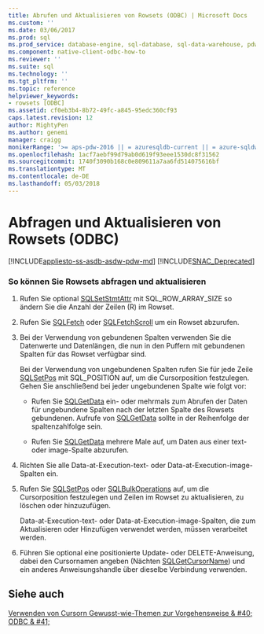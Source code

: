 ```yaml
---
title: Abrufen und Aktualisieren von Rowsets (ODBC) | Microsoft Docs
ms.custom: ''
ms.date: 03/06/2017
ms.prod: sql
ms.prod_service: database-engine, sql-database, sql-data-warehouse, pdw
ms.component: native-client-odbc-how-to
ms.reviewer: ''
ms.suite: sql
ms.technology: ''
ms.tgt_pltfrm: ''
ms.topic: reference
helpviewer_keywords:
- rowsets [ODBC]
ms.assetid: cf0eb3b4-8b72-49fc-a845-95edc360cf93
caps.latest.revision: 12
author: MightyPen
ms.author: genemi
manager: craigg
monikerRange: '>= aps-pdw-2016 || = azuresqldb-current || = azure-sqldw-latest || >= sql-server-2016 || = sqlallproducts-allversions'
ms.openlocfilehash: 1acf7aebf99d79ab0d619f93eee1530dc8f31562
ms.sourcegitcommit: 1740f3090b168c0e809611a7aa6fd514075616bf
ms.translationtype: MT
ms.contentlocale: de-DE
ms.lasthandoff: 05/03/2018
---
```

# <a name="fetch-and-update-rowsets-odbc"></a>Abfragen und Aktualisieren von Rowsets (ODBC)
[!INCLUDE[appliesto-ss-asdb-asdw-pdw-md](../../../includes/appliesto-ss-asdb-asdw-pdw-md.md)]
[!INCLUDE[SNAC_Deprecated](../../../includes/snac-deprecated.md)]

    
### <a name="to-fetch-and-update-rowsets"></a>So können Sie Rowsets abfragen und aktualisieren  
  
1.  Rufen Sie optional [SQLSetStmtAttr](../../../relational-databases/native-client-odbc-api/sqlsetstmtattr.md) mit SQL_ROW_ARRAY_SIZE so ändern Sie die Anzahl der Zeilen (R) im Rowset.  
  
2.  Rufen Sie [SQLFetch](http://go.microsoft.com/fwlink/?LinkId=58401) oder [SQLFetchScroll](../../../relational-databases/native-client-odbc-api/sqlfetchscroll.md) um ein Rowset abzurufen.  
  
3.  Bei der Verwendung von gebundenen Spalten verwenden Sie die Datenwerte und Datenlängen, die nun in den Puffern mit gebundenen Spalten für das Rowset verfügbar sind.  
  
     Bei der Verwendung von ungebundenen Spalten rufen Sie für jede Zeile [SQLSetPos](http://go.microsoft.com/fwlink/?LinkId=58407) mit SQL_POSITION auf, um die Cursorposition festzulegen. Gehen Sie anschließend bei jeder ungebundenen Spalte wie folgt vor:  
  
    -   Rufen Sie [SQLGetData](../../../relational-databases/native-client-odbc-api/sqlgetdata.md) ein- oder mehrmals zum Abrufen der Daten für ungebundene Spalten nach der letzten Spalte des Rowsets gebundenen. Aufrufe von [SQLGetData](../../../relational-databases/native-client-odbc-api/sqlgetdata.md) sollte in der Reihenfolge der spaltenzahlfolge sein.  
  
    -   Rufen Sie [SQLGetData](../../../relational-databases/native-client-odbc-api/sqlgetdata.md) mehrere Male auf, um Daten aus einer text- oder image-Spalte abzurufen.  
  
4.  Richten Sie alle Data-at-Execution-text- oder Data-at-Execution-image-Spalten ein.  
  
5.  Rufen Sie [SQLSetPos](http://go.microsoft.com/fwlink/?LinkId=58407) oder [SQLBulkOperations](http://go.microsoft.com/fwlink/?LinkId=58398) auf, um die Cursorposition festzulegen und Zeilen im Rowset zu aktualisieren, zu löschen oder hinzuzufügen.  
  
     Data-at-Execution-text- oder Data-at-Execution-image-Spalten, die zum Aktualisieren oder Hinzufügen verwendet werden, müssen verarbeitet werden.  
  
6.  Führen Sie optional eine positionierte Update- oder DELETE-Anweisung, dabei den Cursornamen angeben (Nächten [SQLGetCursorName](../../../relational-databases/native-client-odbc-api/sqlgetcursorname.md)) und ein anderes Anweisungshandle über dieselbe Verbindung verwenden.  
  
## <a name="see-also"></a>Siehe auch  
 [Verwenden von Cursorn Gewusst-wie-Themen zur Vorgehensweise & #40; ODBC & #41;](../../../relational-databases/native-client-odbc-how-to/cursors/using-cursors-how-to-topics-odbc.md)  
  
  
